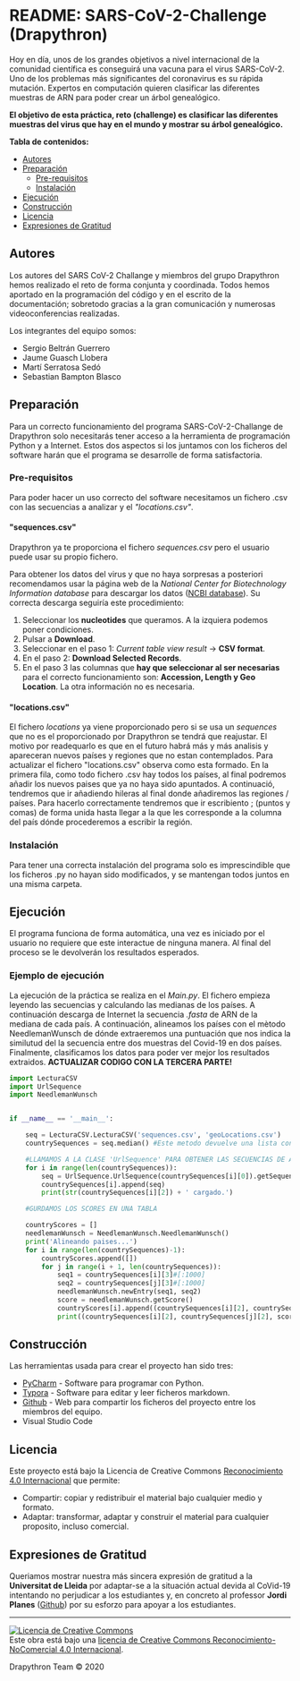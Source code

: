 # README: SARS-CoV-2-Challenge (Drapythron)

Hoy en día, unos de los grandes objetivos a nivel internacional de la comunidad científica es conseguirá una vacuna para el virus SARS-CoV-2. Uno de los problemas más significantes del coronavirus es su rápida mutación. Expertos en computación quieren clasificar las diferentes muestras de ARN para poder crear un árbol genealógico.

**El objetivo de esta práctica, reto (challenge) es clasificar las diferentes muestras del virus que hay en el mundo y mostrar su árbol genealógico.**

**Tabla de contenidos:**

- [Autores](#Autores)
- [Preparación](#Preparación)
  - [Pre-requisitos](#Pre-requisitos)
  - [Instalación](#Instalación)
- [Ejecución](#Ejecución)
- [Construcción](#Construcción)
- [Licencia](#Licencia)
- [Expresiones de Gratitud](#Expresiones-de-Gratitud)


## Autores  

Los autores del SARS CoV-2 Challange y miembros del grupo Drapythron hemos realizado el reto de forma conjunta y coordinada. Todos hemos aportado en la programación del código y en el escrito de la documentación; sobretodo gracias a la gran comunicación y numerosas videoconferencias realizadas.

Los integrantes del equipo somos:

- Sergio Beltrán Guerrero
- Jaume Guasch Llobera
- Martí Serratosa Sedó
- Sebastian Bampton Blasco

## Preparación

Para un correcto funcionamiento del programa SARS-CoV-2-Challange de Drapythron solo necesitarás tener  acceso a la herramienta de programación Python y a Internet. Estos dos aspectos si los juntamos con los ficheros del software harán que el programa se desarrolle de forma satisfactoria.

### Pre-requisitos

Para poder hacer un uso correcto del software necesitamos un fichero .csv con las secuencias a analizar y el *"locations.csv"*.

#### "sequences.csv"

Drapythron ya te proporciona el fichero *sequences.csv* pero el usuario puede usar su propio fichero. 

Para obtener los datos del virus y que no haya sorpresas a posteriori recomendamos usar la página web de la *National Center for Biotechnology Information database* para descargar los datos ([NCBI database](https://www.ncbi.nlm.nih.gov/labs/virus/vssi/#/virus?VirusLineage_ss=Severeacuterespiratorysyndromecoronavirus2(SARS-CoV-2),taxid:2697049&SeqType_s=Nucleotide "National Center for Biotechnology Information database")). Su correcta descarga seguiría este procedimiento:

1. Seleccionar los **nucleotides** que queramos. A la izquiera podemos poner condiciones.
2. Pulsar a **Download**.
3. Seleccionar en el paso 1: *Current table view result* → **CSV format**.
4. En el paso 2: **Download Selected Records**.
5. En el paso 3 las columnas que **hay que seleccionar al ser necesarias** para el correcto funcionamiento son: **Accession, Length y Geo Location**. La otra información no es necesaria.

#### "locations.csv"

El fichero *locations*  ya viene proporcionado pero si se usa un *sequences* que no es el proporcionado por Drapythron se tendrá que reajustar. El motivo por readequarlo es que en el futuro habrá más y más analisis y apareceran nuevos países y regiones que no estan contemplados.
Para actualizar el fichero "locations.csv" observa como esta formado. En la primera fila, como todo fichero .csv hay todos los países, al final podremos añadir los nuevos paises que ya no haya sido apuntados.
A continuació, tendremos que ir añadiendo hileras al final donde añadiremos las regiones / países. Para hacerlo correctamente tendremos que ir escribiento ; (puntos y comas) de forma unida hasta llegar a la que les corresponde a la columna del país dónde procederemos a escribir la región.

### Instalación

Para tener una correcta instalación del programa solo es imprescindible que los ficheros .py no hayan sido modificados, y se mantengan todos juntos en una misma carpeta.

## Ejecución

El programa funciona de forma automática, una vez es iniciado por el usuario no requiere que este interactue de ninguna manera. Al final del proceso se le devolverán los resultados esperados.

### Ejemplo de ejecución

La ejecución de la práctica se realiza en el *Main.py*. El fichero empieza leyendo las secuencias y calculando las medianas de los países. A continuación descarga de Internet la secuencia *.fasta* de ARN de la mediana de cada país. A continuación, alineamos los países con el mètodo NeedlemanWunsch de dónde extraeremos una puntuación que nos indica la similutud del la secuencia entre dos muestras del Covid-19 en dos países. Finalmente, clasificamos los datos para poder ver mejor los resultados extraidos.
**ACTUALIZAR CODIGO CON LA TERCERA PARTE!**

```python
import LecturaCSV
import UrlSequence
import NeedlemanWunsch


if __name__ == '__main__':

    seq = LecturaCSV.LecturaCSV('sequences.csv', 'geoLocations.csv')
    countrySequences = seq.median() #Este metodo devuelve una lista con todas las tuplas de los país

    #LLAMAMOS A LA CLASE 'UrlSequence' PARA OBTENER LAS SECUENCIAS DE ARN DE LOS PAÍSES DESDE LA WEB
    for i in range(len(countrySequences)):
        seq = UrlSequence.UrlSequence(countrySequences[i][0]).getSequence()
        countrySequences[i].append(seq)
        print(str(countrySequences[i][2]) + ' cargado.')

    #GURDAMOS LOS SCORES EN UNA TABLA

    countryScores = []
    needlemanWunsch = NeedlemanWunsch.NeedlemanWunsch()
    print('Alineando paises...')
    for i in range(len(countrySequences)-1):
        countryScores.append([])
        for j in range(i + 1, len(countrySequences)):
            seq1 = countrySequences[i][3]#[:1000]
            seq2 = countrySequences[j][3]#[:1000]
            needlemanWunsch.newEntry(seq1, seq2)
            score = needlemanWunsch.getScore()
            countryScores[i].append((countrySequences[i][2], countrySequences[j][2], score))
            print((countrySequences[i][2], countrySequences[j][2], score))
```

## Construcción

Las herramientas usada para crear el proyecto han sido tres:

* [PyCharm](https://www.jetbrains.com/pycharm/ "PyCharm: Python tool") - Software para programar con Python.
* [Typora](https://typora.io/ "Typora: markdown editor") - Software para editar y leer ficheros markdown.
* [Github](https://github.com/ "Github: web de desarrollo colaborativo") - Web para compartir los ficheros del proyecto entre los miembros del equipo.
* Visual Studio Code

## Licencia

Este proyecto está bajo la Licencia de Creative Commons [Reconocimiento 4.0 Internacional](http://creativecommons.org/licenses/by/4.0/) que permite:

* Compartir: copiar y redistribuir el material bajo cualquier medio y formato.
* Adaptar: transformar, adaptar y construir el material para cualquier proposito, incluso comercial.

## Expresiones de Gratitud

Queriamos mostrar nuestra más sincera expresión de gratitud a la **Universitat de Lleida** por adaptar-se a la situación actual devida al CoVid-19 intentando no perjudicar a los estudiantes y, en concreto al professor **Jordi Planes** ([Github](https://github.com/jordiplanes)) por su esforzo para apoyar a los estudiantes.

---
<a rel="license" href="http://creativecommons.org/licenses/by-nc/4.0/"><img alt="Licencia de Creative Commons" style="border-width:0" src="https://i.creativecommons.org/l/by-nc/4.0/88x31.png" /></a><br />Este obra está bajo una <a rel="license" href="http://creativecommons.org/licenses/by-nc/4.0/">licencia de Creative Commons Reconocimiento-NoComercial 4.0 Internacional</a>.

Drapythron Team © 2020
